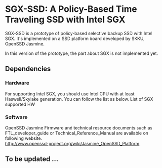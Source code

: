 # SGX-SSD: A Policy-Based Time Traveling SSD with Intel SGX

SGX-SSD is a prototype of policy-based selective backup SSD with Intel SGX. It's implemented on a SSD platform board developed by SKKU, OpenSSD Jasmine.

In this version of the prototype, the part about SGX is not implemented yet.

## Dependencies
### Hardware
For supporting Intel SGX, you should use Intel CPU with at least Haswell/Skylake generation. You can follow the list as below. List of SGX supported HW

### Software
OpenSSD Jasmine Firmware and technical resource documents such as FTL_developer_guide or Technical_Reference_Manual are available on following website.
<br/>http://www.openssd-project.org/wiki/Jasmine_OpenSSD_Platform

## To be updated ...
